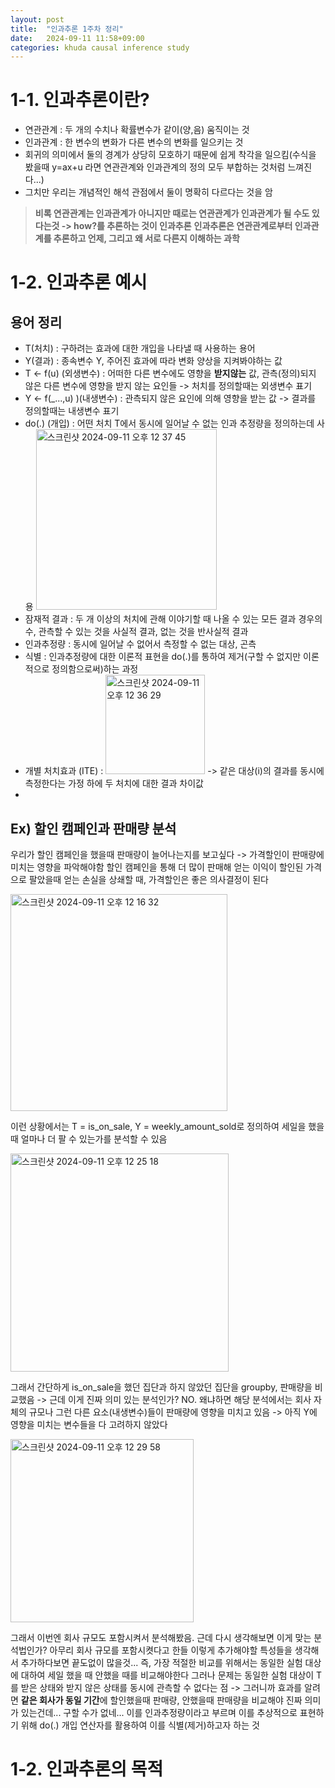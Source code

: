 ```yaml
---
layout: post
title:  "인과추론 1주차 정리"
date:   2024-09-11 11:58+09:00
categories: khuda causal inference study
---
```


# 1-1. 인과추론이란?

* 연관관계 : 두 개의 수치나 확률변수가 같이(양,음) 움직이는 것 
* 인과관계 : 한 변수의 변화가 다른 변수의 변화를 일으키는 것
* 회귀의 의미에서 둘의 경계가 상당히 모호하기 때문에 쉽게 착각을 일으킴(수식을 봤을때 y=ax+u 라면 연관관계와 인과관계의 정의 모두 부합하는 것처럼 느껴진다...)
* 그치만 우리는 개념적인 해석 관점에서 둘이 명확히 다르다는 것을 암

 
> **비록 연관관계는 인과관계가 아니지만 때로는 연관관계가 인과관계가 될 수도 있다는것  -> how?를 추론하는 것이 인과추론**
> **인과추론은 연관관계로부터 인과관계를 추론하고 언제, 그리고 왜 서로 다른지 이해하는 과학**


  

# 1-2. 인과추론 예시


## 용어 정리
* T(처치) : 구하려는 효과에 대한 개입을 나타낼 때 사용하는 용어
* Y(결과) : 종속변수 Y, 주어진 효과에 따라 변화 양상을 지켜봐야하는 값
* T <- f(u) (외생변수) : 어떠한 다른 변수에도 영향을 **받지않는** 값, 관측(정의)되지 않은 다른 변수에 영향을 받지 않는 요인들 -> 처치를 정의할때는 외생변수 표기
* Y <- f(_...,u) )(내생변수) : 관측되지 않은 요인에 의해 영향을 받는 값 -> 결과를 정의할때는 내생변수 표기
* do(.) (개입) : 어떤 처치 T에서 동시에 일어날 수 없는 인과 추정량을 정의하는데 사용
  <img width="289" alt="스크린샷 2024-09-11 오후 12 37 45" src="https://github.com/user-attachments/assets/4644d254-ccf3-4bab-812c-f44f70300477">
* 잠재적 결과 : 두 개 이상의 처치에 관해 이야기할 때 나올 수 있는 모든 결과 경우의 수, 관측할 수 있는 것을 사실적 결과, 없는 것을 반사실적 결과
* 인과추정량 : 동시에 일어날 수 없어서 측정할 수 없는 대상, 곤측
* 식별 : 인과추정량에 대한 이론적 표현을 do(.)를 통하여 제거(구할 수 없지만 이론적으로 정의함으로써)하는 과정
* 개별 처치효과 (ITE) : <img width="159" alt="스크린샷 2024-09-11 오후 12 36 29" src="https://github.com/user-attachments/assets/38f2c4f5-4dcd-4cdd-ad4b-e38b878f5a08">
-> 같은 대상(i)의 결과를 동시에 측정한다는 가정 하에 두 처치에 대한 결과 차이값
* 





## Ex) 할인 캠페인과 판매량 분석
  우리가 할인 캠페인을 했을때 판매량이 늘어나는지를 보고싶다 -> 가격할인이 판매량에 미치는 영향을 파악해야함
할인 캠페인을 통해 더 많이 판매해 얻는 이익이 할인된 가격으로 팔았을때 얻는 손실을 상쇄할 때, 가격할인은 좋은 의사결정이 된다

  
<img width="347" alt="스크린샷 2024-09-11 오후 12 16 32" src="https://github.com/user-attachments/assets/44d4c9e8-1217-4326-a634-12a83acc99f6">


  
이런 상황에서는 T = is_on_sale, Y = weekly_amount_sold로 정의하여 세일을 했을때 얼마나 더 팔 수 있는가를 분석할 수 있음

<img width="349" alt="스크린샷 2024-09-11 오후 12 25 18" src="https://github.com/user-attachments/assets/ca77a808-9c51-49ed-a92c-12bbae968d5c">
  

그래서 간단하게 is_on_sale을 했던 집단과 하지 않았던 집단을 groupby, 판매량을 비교했음 -> 근데 이게 진짜 의미 있는 분석인가?
NO. 왜냐하면 해당 분석에서는 회사 자체의 규모나 그런 다른 요소(내생변수)들이 판매량에 영향을 미치고 있음 -> 아직 Y에 영향을 미치는 변수들을 다 고려하지 않았다


<img width="293" alt="스크린샷 2024-09-11 오후 12 29 58" src="https://github.com/user-attachments/assets/d29340cb-2828-498b-a84d-63afb0d456df">


그래서 이번엔 회사 규모도 포함시켜서 분석해봤음. 근데 다시 생각해보면 이게 맞는 분석법인가? 아무리 회사 규모를 포함시켯다고 한들 이렇게 추가해야할 특성들을 생각해서 추가하다보면 끝도없이 많을것...
즉, 가장 적절한 비교를 위해서는 동일한 실험 대상에 대하여 세일 했을 때 안했을 때를 비교해야한다
그러나 문제는 동일한 실험 대상이 T를 받은 상태와 받지 않은 상태를 동시에 관측할 수 없다는 점 -> 그러니까 효과를 알려면 **같은 회사가 동일 기간**에 할인했을때 판매량, 안했을때 판매량을 비교해야 진짜 의미가 있는건데... 구할 수가 없네... 이를 인과추정량이라고 부르며 이를 추상적으로 표현하기 위해 do(.) 개입 연산자를 활용하여 이를 식별(제거)하고자 하는 것










# 1-2. 인과추론의 목적
